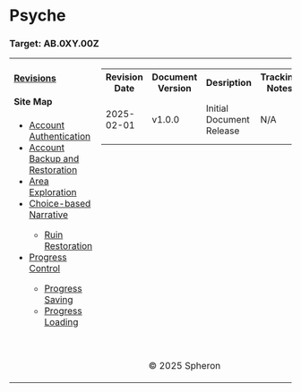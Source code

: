 # Psyche

### Target: AB.0XY.00Z

<table>
    <tr>
        <td valign = "top">
            <h4><a href=".README.md">Revisions</a></h4>
            <h4>Site Map</h4>
            <ul>
                <li><a href="./docs/account-authentication.md">Account Authentication</a></li>
                <li><a href="./docs/account-backup-and-restoration.md">Account Backup and Restoration</a></li>
                <li><a href="./docs/area-exploration.md">Area Exploration</a></li>
                <li><a href="./docs/choice-based-narrative.md">Choice-based Narrative</a></li>
                <ul>
                    <li><a href="./docs/ruin-restoration.md">Ruin Restoration</a></li>
                </ul>
                <li><a href="./docs/progress-control.md">Progress Control</a></li>
                <ul>
                    <li><a href="./docs/progress-saving.md">Progress Saving</a></li>
                    <li><a href="./docs/progress-loading.md">Progress Loading</a></li>
                </ul>
            </ul>
            <br>
        </td>
        <td valign="top">   
            <table>
                <tr>
                <th>Revision Date</th>
                <th>Document Version</th>
                <th>Desription</th>
                <th>Tracking Notes</th>
                <th>Approved By</th>
              </tr>
                <tr>
                <td>2025-02-01</td>
                <td>v1.0.0</td>
                <td>Initial Document Release</td>
                    <td>N/A</td>
                    <td>Suringa, Rigen<br><em>Project Manager</em></td>
            </table>
        </td>
    </tr>
     <tr>
        <td colspan="2"><p align="center">© 2025 Spheron</p>
</td>
    </tr>
</table>
